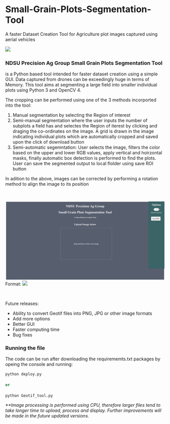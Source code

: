 # Small-Grain-Plots-Segmentation-Tool
A faster Dataset Creation Tool for Agriculture plot images captured using aerial vehicles 

![](app.gif)

<h3>NDSU Precision Ag Group Small Grain Plots Segmentation Tool</h3> <p> is a Python based tool intended for faster dataset creation using a simple GUI. Data captured from drones can be exceedingly huge in terms of Memory. This tool aims at segmenting a large field into smaller individual plots using Python 3 and OpenCV 4.</p>

The cropping can be performed using one of the 3 methods incorported into the tool:

<ol>
  <li> Manual segmentation by selecting the Region of interest</li>
  <li> Semi-manual segmentation where the user inputs the number of subplots a field has and selectes the Region of iterest by clicking and draging the co-ordinates on the image. A grid is drawn in the image indicating individual plots which are automatically cropped and saved upon the click of download button</li>
  <li>Semi-automatic segemntation: User selects the image, filters the color based on the upper and lower RGB values, apply vertical and hoirzontal masks, finally automatic box detection is performed to find the plots. User can save the segmented output to local flolder using save ROI button</li>
</ol>

In adition to the above, images can be corrected by performing a rotation method to align the image to its position

<br>

![Method1](https://github.com/jithin8mathew/Small-Grain-Plots-Segmentation-Tool/blob/main/images/Method1.jpg)
Format: ![](url)

<br>

Future releases:

<ul>
<li> Ability to convert Geotif files into PNG, JPG or other image formats </li>
<li> Add more options </li>
  <li>Better GUI</li>
  <li>Faster computing time</li>
  <li>Bug fixes</li>
</ul>

### Running the file

The code can be run after downloading the requirememts.txt packages by opeing the console and running:

```python 
python deploy.py

or 

python Geotif_tool.py
```
<p><i>**Image processing is performed using CPU, therefore larger files tend to take longer time to upload, process and display. Further improvements will be made in the future updated versions.</i></p>

